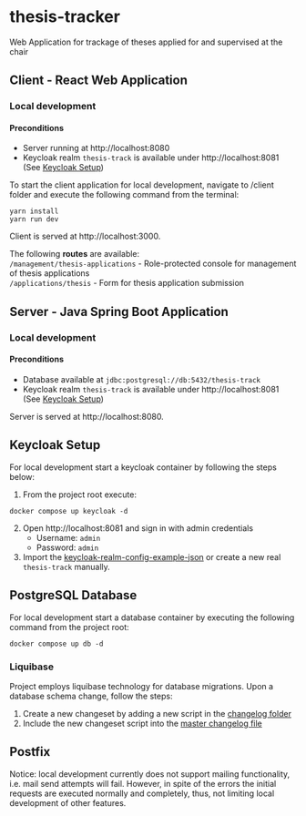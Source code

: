 # thesis-tracker
Web Application for trackage of theses applied for and supervised at the chair

## Client - React Web Application

### Local development

#### Preconditions
* Server running at http://localhost:8080
* Keycloak realm `thesis-track` is available under http://localhost:8081 (See [Keycloak Setup](#keycloak-setup))

To start the client application for local development, navigate to /client folder and execute the following command from the terminal:
```
yarn install
yarn run dev
```

Client is served at http://localhost:3000. <br>

The following **routes** are available: <br>
`/management/thesis-applications` - Role-protected console for management of thesis applications <br>
`/applications/thesis` - Form for thesis application submission

## Server - Java Spring Boot Application

### Local development

#### Preconditions
* Database available at `jdbc:postgresql://db:5432/thesis-track`
* Keycloak realm `thesis-track` is available under http://localhost:8081 (See [Keycloak Setup](#keycloak-setup))

Server is served at http://localhost:8080.

## Keycloak Setup

For local development start a keycloak container by following the steps below:
1. From the project root execute:
```
docker compose up keycloak -d
```
2. Open http://localhost:8081 and sign in with admin credentials
   * Username: `admin`
   * Password: `admin`
3. Import the [keycloak-realm-config-example-json](/keycloak-realm-config-example.json) or create a new real `thesis-track` manually.

## PostgreSQL Database

For local development start a database container by executing the following command from the project root:
```
docker compose up db -d
```

### Liquibase

Project employs liquibase technology for database migrations. Upon a database schema change, follow the steps:
1. Create a new changeset by adding a new script in the [changelog folder](/src/main/resources/db/changelog/changes)
2. Include the new changeset script into the [master changelog file](/src/main/resources/db/changelog/db.changelog-master.xml)

## Postfix

Notice: local development currently does not support mailing functionality, i.e. mail send attempts will fail. However, in spite of the errors the initial requests are executed normally and completely, thus, not limiting local development of other features.


